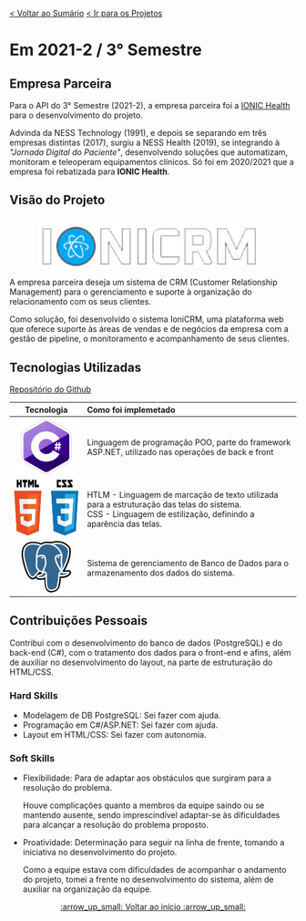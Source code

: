 [< Voltar ao Sumário](https://github.com/Leo0256/portfolio_tg_apis#sum%C3%A1rio "De volta ao sumário")
[< Ir para os Projetos](https://github.com/Leo0256/portfolio_tg_apis/blob/main/projects/README.md#meus-projetos "Ir para a lista de Projetos")

# Em 2021-2 / 3° Semestre

## Empresa Parceira
Para o API do 3° Semestre (2021-2), a empresa parceira foi a [IONIC Health](https://pt-br.ionic.health/ "IONIC Health") para o desenvolvimento do projeto.

Advinda da NESS Technology (1991), e depois se separando em três empresas distintas (2017), surgiu a NESS Health (2019), se integrando à _"Jornada Digital do Paciente"_, desenvolvendo soluções que automatizam, monitoram e teleoperam equipamentos clínicos. Só foi em 2020/2021 que a empresa foi rebatizada para **IONIC Health**.

## Visão do Projeto

<p align="center">
  <img width="400" src="https://github.com/Leo0256/portfolio_tg_apis/blob/main/images/IoniCRM.png"/>
</p>

A empresa parceira deseja um sistema de CRM (Customer Relationship Management) para o gerenciamento e suporte à organização do relacionamento com os seus clientes.

Como solução, foi desenvolvido o sistema IoniCRM, uma plataforma web que oferece suporte às áreas de vendas e de negócios da empresa com a gestão de pipeline, o monitoramento e acompanhamento de seus clientes.

## Tecnologias Utilizadas

[Repositório do Github](https://github.com/Leo0256/API-IoniCRM_IonicHealth)

|Tecnologia|Como foi implemetado|
|:-:|:-|
|<img src="https://github.com/Leo0256/portfolio_tg_apis/blob/main/images/c-sharp.png" height="100" title="C#"/>|Linguagem de programação POO, parte do framework ASP.NET, utilizado nas operações de back e front|
|<img src="https://github.com/Leo0256/portfolio_tg_apis/blob/main/images/html-css.jpg" height="100" title="HTML/CSS"/>|HTLM - Linguagem de marcação de texto utilizada para a estruturação das telas do sistema. <br> CSS - Linguagem de estilização, definindo a aparência das telas.|
|<img src="https://github.com/Leo0256/portfolio_tg_apis/blob/main/images/postgresql.png" height="90" title="PostgreSQL"/>|Sistema de gerenciamento de Banco de Dados para o armazenamento dos dados do sistema.|

## Contribuições Pessoais
Contribui com o desenvolvimento do banco de dados (PostgreSQL) e do back-end (C#), com o tratamento dos dados para o front-end e afins, além de auxiliar no desenvolvimento do layout, na parte de estruturação do HTML/CSS.

### Hard Skills
- Modelagem de DB PostgreSQL: Sei fazer com ajuda.
- Programação em C#/ASP.NET: Sei fazer com ajuda.
- Layout em HTML/CSS: Sei fazer com autonomia.

### Soft Skills
- Flexibilidade: Para de adaptar aos obstáculos que surgiram para a resolução do problema.

    Houve complicações quanto a membros da equipe saindo ou se mantendo ausente, sendo imprescindível adaptar-se às dificuldades para alcançar a resolução do problema proposto.

- Proatividade: Determinação para seguir na linha de frente, tomando a iniciativa no desenvolvimento do projeto.

    Como a equipe estava com dificuldades de acompanhar o andamento do projeto, tomei a frente no desenvolvimento do sistema, além de auxiliar na organização da equipe.

<p align=center>
  <a href="#em-2021-2--3-semestre">:arrow_up_small: Voltar ao início :arrow_up_small:</a>
</p>